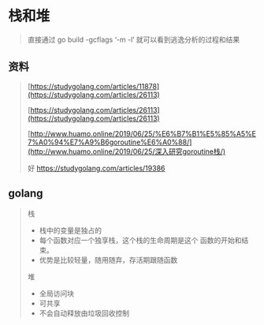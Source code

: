# 栈和堆

> 直接通过 go build -gcflags ‘-m -l’ 就可以看到逃逸分析的过程和结果

## 资料

> [https://studygolang.com/articles/11878](https://studygolang.com/articles/26113)
>
> [https://studygolang.com/articles/26113](https://studygolang.com/articles/26113)
>
> [http://www.huamo.online/2019/06/25/%E6%B7%B1%E5%85%A5%E7%A0%94%E7%A9%B6goroutine%E6%A0%88/](http://www.huamo.online/2019/06/25/深入研究goroutine栈/)
>
> 好 https://studygolang.com/articles/19386

## golang

> 栈
>
> * 栈中的变量是独占的
> * 每个函数对应一个独享栈，这个栈的生命周期是这个 函数的开始和结束。
> * 优势是比较轻量，随用随弃，存活期跟随函数 
>
> 堆
>
> * 全局访问块
> * 可共享
> * 不会自动释放由垃圾回收控制

## 



